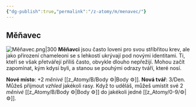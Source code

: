 ```yaml
---
{"dg-publish":true,"permalink":"/z-atomy/m/menavec/"}
---
```


## Měňavec
![Měňavec.png|300](/img/user/z_img/M%C4%9B%C5%88avec.png)
**Měňavci** jsou často loveni pro svou stříbřitou krev, ale jako přirození chameleoni se s lehkostí ukrývají pod novými identitami. Ti, kteří se však přetvářejí příliš často, obvykle dlouho nepřežijí. Mohou začít zapomínat, kým kdysi byli, a stanou se pouhými odrazy tváří, které nosí.

**Nové místo**: +2 *měnivé* [[z_Atomy/B/Body ⚙️\|Body ⚙️]]. 
**Nová tvář**: 3/Den. Můžeš přijmout *vzhled* jakékoli rasy. Když to uděláš, můžeš umístit své 2 *měnivé* [[z_Atomy/B/Body ⚙️\|Body ⚙️]] do jakékoli jedné [[z_Atomy/0-9/⚙️\|⚙️]].